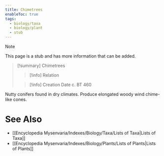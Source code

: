 ```yaml
---
title: Chimetrees
enableToc: true
tags:
  - biology/taxa
  - biology/plant
  - stub
---
```


> [!note]
> This page is a stub and has more information that can be added.

> [!summary] Chimetrees
> > [!info] Relation
>
> > [!info] Creation Date
> > c. BT 460

Nutty conifers found in dry climates. Produce elongated woody wind chime-like cones.

# See Also
- [[Encyclopedia Mysenvaria/Indexes/Biology/Taxa/Lists of Taxa|Lists of Taxa]]
- [[Encyclopedia Mysenvaria/Indexes/Biology/Plants/Lists of Plants|Lists of Plants]]
